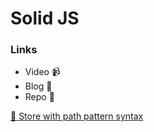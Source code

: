 # Solid JS

### Links

- Video 📹
- Blog 📝
- Repo 🐙

[📝 Store with path pattern syntax](https://blog.karimould.dev/solidjs-stores-and-the-path-pattern-syntax)
